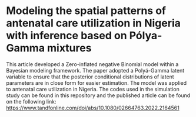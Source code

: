 # Modeling the spatial patterns of antenatal care utilization in Nigeria with inference based on Pólya-Gamma mixtures
This article developed a Zero-inflated negative Binomial model within a Bayesian modeling framework. The paper adopted a Polyá-Gamma latent variable to ensure that the posterior conditional distributions of latent parameters are in close form for easier estimation. The model was applied to antenatal care utilization in Nigeria. The codes used in the simulation study can be found in this repository and the published article can be found on the following link: 
https://www.tandfonline.com/doi/abs/10.1080/02664763.2022.2164561
